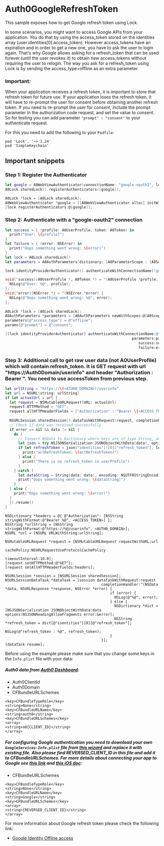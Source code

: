 # Auth0GoogleRefreshToken

This sample exposes how to get Google refresh token using Lock.

In some scenarios, you might want to access Google APIs from your application. You do that by using the access_token stored on the identities array (user.identities[0].access_token). However access_tokens have an expiration and in order to get a new one, you have to ask the user to login again. That's why Google allows asking for a refresh_token that can be used forever (until the user revokes it) to obtain new access_tokens without requiring the user to relogin. The way you ask for a refresh_token using Lock is by sending the access_type=offline as an extra parameter.
### Important: 
When your application receives a refresh token, it is important to store that refresh token for future use. If your application loses the refresh token, it will have to re-prompt the user for consent before obtaining another refresh token. If you need to re-prompt the user for consent, include the prompt parameter in the authorization code request, and set the value to consent. So for testing you can add parameter `"prompt" : "consent"` to your authenticate request.

For this you need to add the following to your `Podfile`:
```
pod 'Lock', '~> 1.24'
pod 'SimpleKeychain'
```

## Important snippets

### Step 1: Register the Authenticator 
```swift
let google = A0WebViewAuthenticator(connectionName: "google-oauth2", lock: A0Lock.sharedLock())
A0Lock.sharedLock().registerAuthenticators([google]);
```

```Objective-C
A0Lock *lock = [A0Lock sharedLock];
A0WebViewAuthenticator *google = [[A0WebViewAuthenticator alloc] initWithConnectionName:@"google-oauth2" lock:lock];
[lock registerAuthenticators:@[google]];
```

### Step 2: Authenticate with a "google-oauth2" connection
```swift
let success = { (profile: A0UserProfile, token: A0Token) in
  print("User: \(profile)")
}
let failure = { (error: NSError) in
  print("Oops something went wrong: \(error)")
}
let lock = A0Lock.sharedLock()
let parameters = A0AuthParameters(dictionary: [A0ParameterScope : [A0ScopeProfile, A0ScopeOfflineAccess], "access_type" : "offline", "prompt" : "consent"])

lock.identityProviderAuthenticator().authenticateWithConnectionName("google-oauth2", parameters: parameters, success: success, failure: failure)
```

```Objective-C
void(^success)(A0UserProfile *, A0Token *) = ^(A0UserProfile *profile, A0Token *token) {
  NSLog(@"User: %@", profile);
};
void(^error)(NSError *) = ^(NSError *error) {
  NSLog(@"Oops something went wrong: %@", error);
};
  
A0Lock *lock = [A0Lock sharedLock];
A0AuthParameters *parameters = [A0AuthParameters newWithScopes:@[A0ScopeProfile, A0ScopeOfflineAccess]];
parameters[@"access_type"] = @"offline";
params[@"prompt"] = @"consent";

[[lock identityProviderAuthenticator] authenticateWithConnectionName:@"google-oauth2"
                                                          parameters:parameters
                                                             success:success
                                                             failure:error];
```

### Step 3: Additional call to get raw user data (not A0UserProfile) which will contain refresh_token. It is GET request with url "https://Auth0Domain/userinfo" and header "Authorization : Bearer <accessToken>". You need to use accessToken from previous step.

```Swift
let urlString = "https://\(<ATUH0_DOMAIN>)/userinfo"
let url = NSURL(string: urlString)
if let actualUrl = url {
  let request = NSMutableURLRequest(URL: actualUrl)
  request.HTTPMethod = "GET";
  request.allHTTPHeaderFields = ["Authorization" : "Bearer \(<ACCESS_TOKEN>)"]
                
  NSURLSession.sharedSession().dataTaskWithRequest(request, completionHandler: {(data : NSData?, response : NSURLResponse?, error : NSError?) in
  // Check if data was received successfully
  if error == nil && data != nil {
    do {
      // Convert NSData to Dictionary where keys are of type String, and values are of any type
      let json = try NSJSONSerialization.JSONObjectWithData(data!, options: NSJSONReadingOptions.MutableContainers) as! [String:AnyObject]
      if let refreshToken = json["identities"]![0]["refresh_token"], let actRefreshToken = refreshToken {
        print("actRefreshToken: \(actRefreshToken)")
      } else {
        print("There is no refresh_token in userProfile")
      }
    } catch {
      let dataString = String(data: data!, encoding: NSUTF8StringEncoding)
      print("Oops something went wrong: \(dataString)")
    }
  } else {
    print("Oops something went wrong: \(error)")
  }
  }).resume()
}
```
```Objective_c
NSDictionary *headers = @{ @"Authorization": [NSString stringWithFormat:@"Bearer %@", <ACCESS_TOKEN>] };
NSString *urlString = [NSString stringWithFormat:@"https://%@/userinfo", <AUTH0_DOMAIN>];
NSURL *url = [NSURL URLWithString:urlString];
    
NSMutableURLRequest *request = [NSMutableURLRequest requestWithURL:url
                                                       cachePolicy:NSURLRequestUseProtocolCachePolicy
                                                   timeoutInterval:10.0];
[request setHTTPMethod:@"GET"];
[request setAllHTTPHeaderFields:headers];
    
NSURLSession *session = [NSURLSession sharedSession];
NSURLSessionDataTask *dataTask = [session dataTaskWithRequest:request
                                            completionHandler:^(NSData *data, NSURLResponse *response, NSError *error) {
                                                if (error) {
                                                  NSLog(@"%@", error);
                                                } else {
                                                  NSDictionary *dict = [NSJSONSerialization JSONObjectWithData:data options:NSJSONReadingAllowFragments error:&error];
                                                  NSString *refresh_token = dict[@"isentities"][0][@"refresh_token"];
                                                  NSLog(@"refresh_token : %@", refresh_token);
                                                }
                                            }];
[dataTask resume];
```

Before using the example please make sure that you change some keys in the `Info.plist` file with your data:

##### Auth0 data from [Auth0 Dashboard](https://manage.auth0.com/#/applications):

- Auth0ClientId
- Auth0Domain
- CFBundleURLSchemes

```
<key>CFBundleTypeRole</key>
<string>None</string>
<key>CFBundleURLName</key>
<string>auth0</string>
<key>CFBundleURLSchemes</key>
<array>
<string>a0{CLIENT_ID}</string>
</array>
```

##### For configuring Google authentication you need to download your own `GoogleServices-Info.plist` file from [this wizard](https://developers.google.com/mobile/add?platform=ios) and replace it with existing file. Also please find REVERSED_CLIENT_ID in this file and add it to CFBundleURLSchemes. For more details about connecting your app to Google see [this link](https://auth0.com/docs/connections/social/google) and [this iOS doc](https://auth0.com/docs/libraries/lock-ios/native-social-authentication#google):

- CFBundleURLSchemes

```
<key>CFBundleTypeRole</key>
<string>None</string>
<key>CFBundleURLName</key>
<string>Google</string>
<key>CFBundleURLSchemes</key>
<array>
<string>{REVERSED_CLIENT_ID}</string>
</array>
```

For more information about Google refresh token please check the following link:
* [Google Identity Offline access](https://developers.google.com/identity/protocols/OAuth2WebServer#offline)
